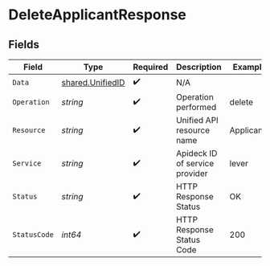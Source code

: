 # DeleteApplicantResponse


## Fields

| Field                                                | Type                                                 | Required                                             | Description                                          | Example                                              |
| ---------------------------------------------------- | ---------------------------------------------------- | ---------------------------------------------------- | ---------------------------------------------------- | ---------------------------------------------------- |
| `Data`                                               | [shared.UnifiedID](../../models/shared/unifiedid.md) | :heavy_check_mark:                                   | N/A                                                  |                                                      |
| `Operation`                                          | *string*                                             | :heavy_check_mark:                                   | Operation performed                                  | delete                                               |
| `Resource`                                           | *string*                                             | :heavy_check_mark:                                   | Unified API resource name                            | Applicants                                           |
| `Service`                                            | *string*                                             | :heavy_check_mark:                                   | Apideck ID of service provider                       | lever                                                |
| `Status`                                             | *string*                                             | :heavy_check_mark:                                   | HTTP Response Status                                 | OK                                                   |
| `StatusCode`                                         | *int64*                                              | :heavy_check_mark:                                   | HTTP Response Status Code                            | 200                                                  |